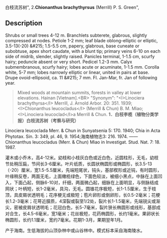 白枝流苏树",
2.**Chionanthus brachythyrsus** (Merrill) P. S. Green",

## Description
Shrubs or small trees 4-12 m. Branchlets subterete, glabrous, slightly compressed at nodes. Petiole 1-2 mm; leaf blade oblong-elliptic or elliptic, 3.5-13(-20) &amp;#215; 1.5-5.5 cm, papery, glabrous, base cuneate or subobtuse, apex short caudate, with a blunt tip; primary veins 6-10 on each side of midrib, slender, slightly raised. Panicles terminal, 1-1.5 cm, scurfy hairy; peduncle absent or very short. Pedicel 1.2-3 mm. Calyx submembranous, scurfy hairy; lobes acute or acuminate, 1-1.5 mm. Corolla white, 5-7 mm; lobes narrowly elliptic or linear, united in pairs at base. Drupe ovoid-ellipsoid, ca. 11 &amp;#215; 7 mm. Fl. Jan-Mar, fr. Jan of following year.

> Mixed woods at mountain summits, forests in valley at lower elevations. Hainan [Vietnam].&lt;BR&gt;
  "Synonym": "&lt;I&gt;Linociera brachythyrsa&lt;/I&gt; Merrill, J. Arnold Arbor. 20: 351. 1939; &lt;I&gt;Chionanthus leucocladus&lt;/I&gt; (Merrill &amp; Chun) B. M. Miao; &lt;I&gt;Linociera leucoclad&lt;/I&gt;a Merrill &amp; Chun.
**1．白枝李榄（植物分类学报）白枝流苏树（考察与研究）**

Linociera leucoclada Merr. & Chun in Sunyatsenia 5: 170. 1940; Chia in Acta Phytotax. Sin. 3: 349, pl. 46, 9. 1954;海南植物志3: 216. 1974. ——Chionanthus leucocladus (Merr. & Chun) Miao in lnvestigat. Stud. Nat. 7: 18. 1987.

灌木或小乔木，高4-12米。幼枝和小枝灰白色或近白色，近圆柱形，无毛，幼枝节处稍压扁，节间长3-6厘米。叶片纸质，长圆状椭圆形或椭圆形，长3.5-13（-20）厘米，宽1.5-5.5厘米，先端短尾状，钝头，基部楔形或近钝，有时圆形，叶缘稍反卷，两面无毛，上面橄榄绿色，下面色较淡，被细小黑点，中脉在上面凹入，下面凸起，侧脉6-10对，纤细，两面微凸起，细脉在上面明显，与侧脉结成网状；叶柄短，长1-2毫米，具沟，无毛。圆锥花序极短，长1-1.5厘米，生于枝顶，具皮屑状透明毛；花序梗无或极短；苞片卵形或倒卵形，长0.5-2毫米；花梗长1.2-3毫米；花萼近膜质，4深裂或裂至1/2处，裂片长1-1.5毫米，先端锐尖或渐尖，密被皮屑状透明毛；花冠白色，长5-7毫米，裂片狭长椭圆形或线形，基部成对合生，长4.5-6毫米，宽1毫米；花丝极短，花药椭圆形，长约1毫米。果卵状长椭圆形，长约1.1厘米，宽约7毫米。花期1-3月，果期翌年1月。

产于海南。生低海拔的山顶杂林中或山谷林中。模式标本采自海南陵水。
